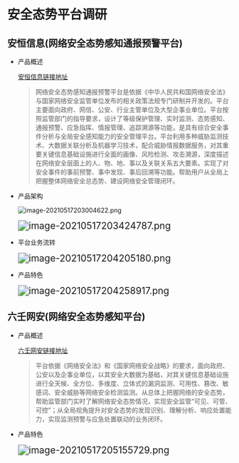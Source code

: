 # 安全态势平台调研

## 安恒信息(网络安全态势感知通报预警平台)

+ 产品概述

    [安恒信息链接地址](https://www.dbappsecurity.com.cn/show-56-10-1.html)

    > 网络安全态势感知通报预警平台是依据《中华人民共和国网络安全法》与国家网络安全监管单位发布的相关政策法规专门研制并开发的。平台主要面向政府、网信、公安、行业主管单位及大型企事业单位。平台按照监管部门的指导要求，设计了等级保护管理、实时监测、态势感知、通报预警、应急指挥、情报管理、追踪溯源等功能，是具有综合安全事件分析与全局安全感知能力的安全管理平台。平台利用多种威胁监测技术、大数据关联分析及机器学习技术，配合威胁情报数据服务，对其重要关键信息基础设施进行全面的画像、风险检测、攻击溯源，深度描述在网络安全层面上的人、物、地、事以及关联关系五大要素。实现了对安全事件的事前预警、事中发现、事后回溯等功能。帮助用户从全局上把握整体网络安全总态势、建设网络安全管理闭环。 

+ 产品架构

    ![image-20210517203004622.png](https://i.loli.net/2021/05/17/JD4cWfblZKMSUmG.png)

    <img src="https://i.loli.net/2021/05/17/ikrX1DfIY2cRd7s.png" alt="image-20210517203424787.png" style="zoom:150%;" />

+ 平台业务流转

    <img src="https://i.loli.net/2021/05/17/lOtcQoTG1ejSUJd.png" alt="image-20210517204205180.png" style="zoom:150%;" />

+ 产品特色

    <img src="https://i.loli.net/2021/05/17/ERxOoPdN493BcXh.png" alt="image-20210517204258917.png" style="zoom:150%;" />

## 六壬网安(网络安全态势感知平台)

+ 产品概述

    [六壬网安链接地址](http://www.ndasec.com/product_service/Situation_awareness_platform)

    >  平台依据《网络安全法》和《国家网络安全战略》的要求，面向政府、公安以及企事业单位，以其安全大数据为基础，对其关键信息基础设施进行全天候、全方位、多维度、立体式的漏洞监测、可用性、篡改、敏感词、安全威胁等网络安全检测监测。从总体上把握网络的安全态势，帮助监管部门实时了解网络安全态势情况，实现安全监管“可见、可管、可控”；从全局视角提升对安全态势的发现识别、理解分析、响应处置能力，实现监测预警与应急处置联动的业务闭环。

+ 产品特色

    <img src="https://i.loli.net/2021/05/17/dqP5cTVMsgSwXJH.png" alt="image-20210517205155729.png" style="zoom:150%;" />

